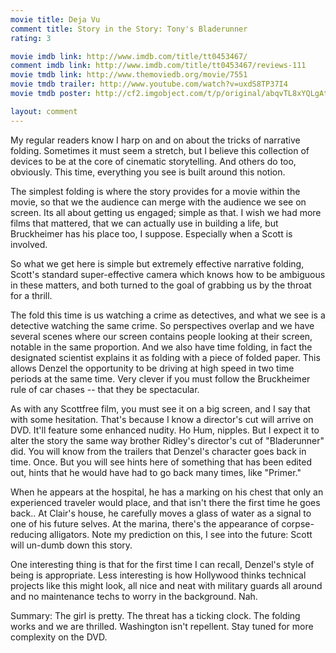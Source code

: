 ```yaml
---
movie title: Deja Vu
comment title: Story in the Story: Tony's Bladerunner
rating: 3

movie imdb link: http://www.imdb.com/title/tt0453467/
comment imdb link: http://www.imdb.com/title/tt0453467/reviews-111
movie tmdb link: http://www.themoviedb.org/movie/7551
movie tmdb trailer: http://www.youtube.com/watch?v=uxdS8TP37I4
movie tmdb poster: http://cf2.imgobject.com/t/p/original/abqvTL8xYQLgAtQGmyN7UxvCRGN.jpg

layout: comment
---
```


My regular readers know I harp on and on about the tricks of narrative folding. Sometimes it must seem a stretch, but I believe this collection of devices to be at the core of cinematic storytelling. And others do too, obviously. This time, everything you see is built around this notion.

The simplest folding is where the story provides for a movie within the movie, so that we the audience can merge with the audience we see on screen. Its all about getting us engaged; simple as that. I wish we had more films that mattered, that we can actually use in building a life, but Bruckheimer has his place too, I suppose. Especially when a Scott is involved.

So what we get here is simple but extremely effective narrative folding, Scott's standard super-effective camera which knows how to be ambiguous in these matters, and both turned to the goal of grabbing us by the throat for a thrill. 

The fold this time is us watching a crime as detectives, and what we see is a detective watching the same crime. So perspectives overlap and we have several scenes where our screen contains people looking at their screen, notable in the same proportion. And we also have time folding, in fact the designated scientist explains it as folding with a piece of folded paper. This allows Denzel the opportunity to be driving at high speed in two time periods at the same time. Very clever if you must follow the Bruckheimer rule of car chases -- that they be spectacular. 

As with any Scottfree film, you must see it on a big screen, and I say that with some hesitation. That's because I know a director's cut will arrive on DVD. It'll feature some enhanced nudity. Ho Hum, nipples. But I expect it to alter the story the same way brother Ridley's director's cut of "Bladerunner" did. You will know from the trailers that Denzel's character goes back in time. Once. But you will see hints here of something that has been edited out, hints that he would have had to go back many times, like "Primer."

When he appears at the hospital, he has a marking on his chest that only an experienced traveler would place, and that isn't there the first time he goes back.. At Clair's house, he carefully moves a glass of water as a signal to one of his future selves. At the marina, there's the appearance of corpse-reducing alligators. Note my prediction on this, I see into the future: Scott will un-dumb down this story.

One interesting thing is that for the first time I can recall, Denzel's style of being is appropriate. Less interesting is how Hollywood thinks technical projects like this might look, all nice and neat with military guards all around and no maintenance techs to worry in the background. Nah.

Summary: The girl is pretty. The threat has a ticking clock. The folding works and we are thrilled. Washington isn't repellent. Stay tuned for more complexity on the DVD.